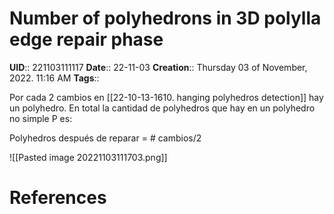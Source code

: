 # Number of polyhedrons in 3D polylla edge repair phase
**UID**:: 221103111117
**Date**:: 22-11-03
**Creation**::  Thursday 03 of November, 2022.  11:16 AM
**Tags**:: 

Por cada 2 cambios en [[22-10-13-1610. hanging polyhedros detection]] hay un polyhedro. En total la cantidad de polyhedros que hay en un polyhedro no simple P es:

Polyhedros después de reparar = # cambios/2

![[Pasted image 20221103111703.png]]

# References
